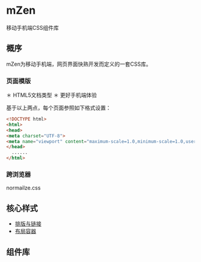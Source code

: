 # mZen
移动手机端CSS组件库

## 概序
mZen为移动手机端，网页界面快熟开发而定义的一套CSS库。

### 页面模版
＊ HTML5文档类型
＊ 更好手机端体验

基于以上两点，每个页面参照如下格式设置：

``` html
<!DOCTYPE html>
<html>
<head>
<meta charset="UTF-8">
<meta name="viewport" content="maximum-scale=1.0,minimum-scale=1.0,user-scalable=0,width=device-width,initial-scale=1.0" />
</head>
  ......
</html>
```

### 跨浏览器
normailze.css

## 核心样式
* [排版与链接]()
* [布局容器]()

## 组件库
